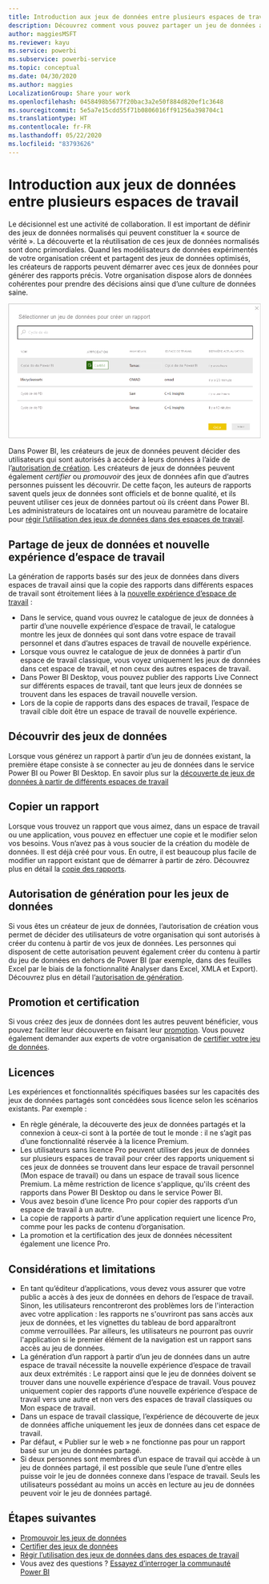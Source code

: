 ```yaml
---
title: Introduction aux jeux de données entre plusieurs espaces de travail
description: Découvrez comment vous pouvez partager un jeu de données avec des utilisateurs dans toute l’organisation. Ils peuvent ensuite générer des rapports basés sur votre jeu de données dans leurs propres espaces de travail.
author: maggiesMSFT
ms.reviewer: kayu
ms.service: powerbi
ms.subservice: powerbi-service
ms.topic: conceptual
ms.date: 04/30/2020
ms.author: maggies
LocalizationGroup: Share your work
ms.openlocfilehash: 0458498b5677f20bac3a2e50f884d820ef1c3648
ms.sourcegitcommit: 5e5a7e15cdd55f71b0806016ff91256a398704c1
ms.translationtype: HT
ms.contentlocale: fr-FR
ms.lasthandoff: 05/22/2020
ms.locfileid: "83793626"
---
```

# <a name="intro-to-datasets-across-workspaces"></a>Introduction aux jeux de données entre plusieurs espaces de travail

Le décisionnel est une activité de collaboration. Il est important de définir des jeux de données normalisés qui peuvent constituer la « source de vérité ». La découverte et la réutilisation de ces jeux de données normalisés sont donc primordiales. Quand les modélisateurs de données expérimentés de votre organisation créent et partagent des jeux de données optimisés, les créateurs de rapports peuvent démarrer avec ces jeux de données pour générer des rapports précis. Votre organisation dispose alors de données cohérentes pour prendre des décisions ainsi que d’une culture de données saine.

![Sélectionner un jeu de données partagé](media/service-datasets-across-workspaces/power-bi-select-shared-dataset.png)

Dans Power BI, les créateurs de jeux de données peuvent décider des utilisateurs qui sont autorisés à accéder à leurs données à l’aide de l’[autorisation de création](service-datasets-build-permissions.md). Les créateurs de jeux de données peuvent également *certifier* ou *promouvoir* des jeux de données afin que d’autres personnes puissent les découvrir. De cette façon, les auteurs de rapports savent quels jeux de données sont officiels et de bonne qualité, et ils peuvent utiliser ces jeux de données partout où ils créent dans Power BI. Les administrateurs de locataires ont un nouveau paramètre de locataire pour [régir l’utilisation des jeux de données dans des espaces de travail](service-datasets-admin-across-workspaces.md).

## <a name="dataset-sharing-and-the-new-workspace-experience"></a>Partage de jeux de données et nouvelle expérience d’espace de travail

La génération de rapports basés sur des jeux de données dans divers espaces de travail ainsi que la copie des rapports dans différents espaces de travail sont étroitement liées à la [nouvelle expérience d’espace de travail](../collaborate-share/service-create-the-new-workspaces.md) :

- Dans le service, quand vous ouvrez le catalogue de jeux de données à partir d’une nouvelle expérience d’espace de travail, le catalogue montre les jeux de données qui sont dans votre espace de travail personnel et dans d’autres espaces de travail de nouvelle expérience. 
- Lorsque vous ouvrez le catalogue de jeux de données à partir d’un espace de travail classique, vous voyez uniquement les jeux de données dans cet espace de travail, et non ceux des autres espaces de travail.
- Dans Power BI Desktop, vous pouvez publier des rapports Live Connect sur différents espaces de travail, tant que leurs jeux de données se trouvent dans les espaces de travail nouvelle version.
- Lors de la copie de rapports dans des espaces de travail, l’espace de travail cible doit être un espace de travail de nouvelle expérience.

## <a name="discover-datasets"></a>Découvrir des jeux de données

Lorsque vous générez un rapport à partir d’un jeu de données existant, la première étape consiste à se connecter au jeu de données dans le service Power BI ou Power BI Desktop. En savoir plus sur la [découverte de jeux de données à partir de différents espaces de travail](service-datasets-discover-across-workspaces.md)

## <a name="copy-a-report"></a>Copier un rapport

Lorsque vous trouvez un rapport que vous aimez, dans un espace de travail ou une application, vous pouvez en effectuer une copie et le modifier selon vos besoins. Vous n’avez pas à vous soucier de la création du modèle de données. Il est déjà créé pour vous. En outre, il est beaucoup plus facile de modifier un rapport existant que de démarrer à partir de zéro. Découvrez plus en détail la [copie des rapports](service-datasets-copy-reports.md).

## <a name="build-permission-for-datasets"></a>Autorisation de génération pour les jeux de données

Si vous êtes un créateur de jeux de données, l’autorisation de création vous permet de décider des utilisateurs de votre organisation qui sont autorisés à créer du contenu à partir de vos jeux de données. Les personnes qui disposent de cette autorisation peuvent également créer du contenu à partir du jeu de données en dehors de Power BI (par exemple, dans des feuilles Excel par le biais de la fonctionnalité Analyser dans Excel, XMLA et Export). Découvrez plus en détail l’[autorisation de génération](service-datasets-build-permissions.md).

## <a name="promotion-and-certification"></a>Promotion et certification

Si vous créez des jeux de données dont les autres peuvent bénéficier, vous pouvez faciliter leur découverte en faisant leur [promotion](service-datasets-promote.md). Vous pouvez également demander aux experts de votre organisation de [certifier votre jeu de données](service-datasets-certify.md).

## <a name="licensing"></a>Licences

Les expériences et fonctionnalités spécifiques basées sur les capacités des jeux de données partagés sont concédées sous licence selon les scénarios existants. Par exemple :

- En règle générale, la découverte des jeux de données partagés et la connexion à ceux-ci sont à la portée de tout le monde : il ne s’agit pas d’une fonctionnalité réservée à la licence Premium.
- Les utilisateurs sans licence Pro peuvent utiliser des jeux de données sur plusieurs espaces de travail pour créer des rapports uniquement si ces jeux de données se trouvent dans leur espace de travail personnel (Mon espace de travail) ou dans un espace de travail sous licence Premium. La même restriction de licence s'applique, qu'ils créent des rapports dans Power BI Desktop ou dans le service Power BI.
- Vous avez besoin d’une licence Pro pour copier des rapports d’un espace de travail à un autre.
- La copie de rapports à partir d’une application requiert une licence Pro, comme pour les packs de contenu d’organisation.
- La promotion et la certification des jeux de données nécessitent également une licence Pro.

## <a name="considerations-and-limitations"></a>Considérations et limitations

- En tant qu’éditeur d’applications, vous devez vous assurer que votre public a accès à des jeux de données en dehors de l’espace de travail. Sinon, les utilisateurs rencontreront des problèmes lors de l'interaction avec votre application : les rapports ne s'ouvriront pas sans accès aux jeux de données, et les vignettes du tableau de bord apparaîtront comme verrouillées. Par ailleurs, les utilisateurs ne pourront pas ouvrir l'application si le premier élément de la navigation est un rapport sans accès au jeu de données.
- La génération d’un rapport à partir d’un jeu de données dans un autre espace de travail nécessite la nouvelle expérience d’espace de travail aux deux extrémités : Le rapport ainsi que le jeu de données doivent se trouver dans une nouvelle expérience d’espace de travail. Vous pouvez uniquement copier des rapports d’une nouvelle expérience d’espace de travail vers une autre et non vers des espaces de travail classiques ou Mon espace de travail. 
- Dans un espace de travail classique, l’expérience de découverte de jeux de données affiche uniquement les jeux de données dans cet espace de travail.
- Par défaut, « Publier sur le web » ne fonctionne pas pour un rapport basé sur un jeu de données partagé.
- Si deux personnes sont membres d’un espace de travail qui accède à un jeu de données partagé, il est possible que seule l’une d’entre elles puisse voir le jeu de données connexe dans l’espace de travail. Seuls les utilisateurs possédant au moins un accès en lecture au jeu de données peuvent voir le jeu de données partagé. 

## <a name="next-steps"></a>Étapes suivantes

- [Promouvoir les jeux de données](service-datasets-promote.md)
- [Certifier des jeux de données](service-datasets-certify.md)
- [Régir l’utilisation des jeux de données dans des espaces de travail](service-datasets-admin-across-workspaces.md)
- Vous avez des questions ? [Essayez d’interroger la communauté Power BI](https://community.powerbi.com/)
